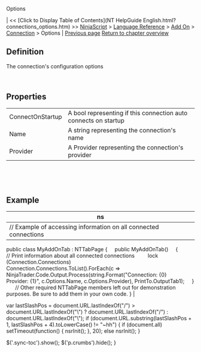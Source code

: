 ﻿










 


Options







| &lt;&lt; [Click to Display Table of Contents](NT HelpGuide English.html?connections_options.htm) &gt;&gt;
 [NinjaScript](ninjascript.htm) &gt; [Language Reference](language_reference_wip.htm) &gt; [Add On](add_on.htm) &gt; [Connection](connection_class.htm) &gt;
Options | [Previous page](disconnect.htm)
[Return to chapter overview](connection_class.htm)










Definition
----------


The connection's configuration options


 


Properties
----------




|  |  |
| --- | --- |
| ConnectOnStartup | A bool representing if this connection auto connects on startup |
| Name | A string representing the connection's name |
| Provider | A Provider representing the connection's provider |



 


 


Example
-------




| ns |
| --- |
| // Example of accessing information on all connected connections
public class MyAddOnTab : NTTabPage
{
     public MyAddOnTab()
     {
         // Print information about all connected connections
         lock (Connection.Connections)
               Connection.Connections.ToList().ForEach(c =&gt; NinjaTrader.Code.Output.Process(string.Format("Connection: {0} 
                   Provider: {1}", c.Options.Name, c.Options.Provider), PrintTo.OutputTab1);
     }
 
     // Other required NTTabPage members left out for demonstration purposes. Be sure to add them in your own code.
} |






 
 var lastSlashPos = document.URL.lastIndexOf("/") &gt; document.URL.lastIndexOf("\\") ? document.URL.lastIndexOf("/") : document.URL.lastIndexOf("\\");
 if (document.URL.substring(lastSlashPos + 1, lastSlashPos + 4).toLowerCase() != "~hh") {
 if (document.all) setTimeout(function() {
 nsrInit();
 }, 20);
 else nsrInit();
 }
 
 
 $('.sync-toc').show();
 $('p.crumbs').hide();
 }
 
 
 



